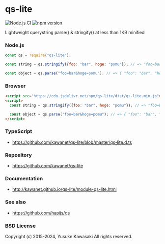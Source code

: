 # qs-lite
[![Node.js CI](https://github.com/kawanet/qs-lite/workflows/Node.js%20CI/badge.svg?branch=master)](https://github.com/kawanet/qs-lite/actions/)
[![npm version](https://badge.fury.io/js/qs-lite.svg)](http://badge.fury.io/js/qs-lite)

Lightweight querystring parse() & stringify() at less than 1KB minified

### Node.js

```js
const qs = require("qs-lite");

const string = qs.stringify({foo: "bar", hoge: "pomu"}); // => "foo=bar&hoge=pomu"

const object = qs.parse("foo=bar&hoge=pomu"); // => { "foo": "bar", "hoge": "pomu" }
```

### Browser

```html
<script src="https://cdn.jsdelivr.net/npm/qs-lite/dist/qs-lite.min.js"></script>
<script>
  const string = qs.stringify({foo: "bar", hoge: "pomu"}); // => "foo=bar&hoge=pomu"

  const object = qs.parse("foo=bar&hoge=pomu"); // => { "foo": "bar", "hoge": "pomu" }
</script>
```

### TypeScript

- https://github.com/kawanet/qs-lite/blob/master/qs-lite.d.ts

### Repository

- https://github.com/kawanet/qs-lite
 
### Documentation

- http://kawanet.github.io/qs-lite/module-qs-lite.html

### See also

- https://github.com/hapijs/qs

### BSD License

Copyright (c) 2015-2024, Yusuke Kawasaki
All rights reserved.
